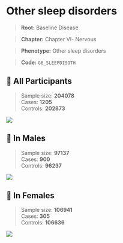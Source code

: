 # Other sleep disorders

> **Root:** Baseline Disease  

> **Chapter:** Chapter VI- Nervous  

> **Phenotype:** Other sleep disorders  

> **Code:** `G6_SLEEPDISOTH`

## 🧪 All Participants  
> Sample size: **204078**  
> Cases: **1205**  
> Controls: **202873**
<img src="/Disease/Figures/ALL/Baseline/G6_SLEEPDISOTH.png"/>
<CsvTable src="/Disease/Data/ALL/Baseline/LG_G6_SLEEPDISOTH.csv" label="🔍 View full results" />

## 👨 In Males  
> Sample size: **97137**  
> Cases: **900**  
> Controls: **96237**
<img src="/Disease/Figures/Male/Baseline/G6_SLEEPDISOTH.png"/>
<CsvTable src="/Disease/Data/Male/Baseline/LG_G6_SLEEPDISOTH.csv" label="🔍 View full results" />

## 👩 In Females  
> Sample size: **106941**  
> Cases: **305**  
> Controls: **106636**
<img src="/Disease/Figures/Female/Baseline/G6_SLEEPDISOTH.png"/>
<CsvTable src="/Disease/Data/Female/Baseline/LG_G6_SLEEPDISOTH.csv" label="🔍 View full results" />
